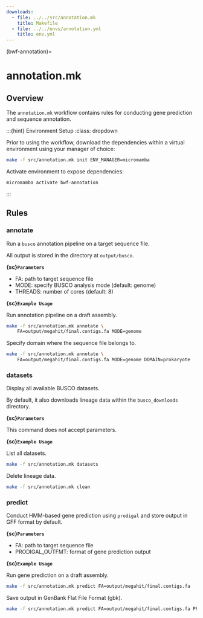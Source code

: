```yaml
---
downloads:
  - file: ../../src/annotation.mk
    title: Makefile
  - file: ../../envs/annotation.yml
    title: env.yml
---
```


(bwf-annotation)=
# annotation.mk

## Overview

The `annotation.mk` workflow contains rules for conducting gene prediction and sequence annotation.

:::{hint} Environment Setup
:class: dropdown

Prior to using the workflow, download the dependencies within a virtual environment using your manager of choice:

```bash
make -f src/annotation.mk init ENV_MANAGER=micromamba
```

Activate environment to expose dependencies:
```bash
micromamba activate bwf-annotation
```
:::

## Rules

### annotate

Run a `busco` annotation pipeline on a target sequence file.

All output is stored in the directory at `output/busco`.

**{sc}`Parameters`**

- FA: path to target sequence file
- MODE: specify BUSCO analysis mode (default: genome)
- THREADS: number of cores (default: 8)

**{sc}`Example Usage`**

Run annotation pipeline on a draft assembly.
```bash
make -f src/annotation.mk annotate \
    FA=output/megahit/final.contigs.fa MODE=genome
```

Specify domain where the sequence file belongs to.
```bash
make -f src/annotation.mk annotate \
    FA=output/megahit/final.contigs.fa MODE=genome DOMAIN=prokaryote
```

### datasets

Display all available BUSCO datasets.

By default, it also downloads lineage data within the `busco_downloads` directory.

**{sc}`Parameters`**

This command does not accept parameters.

**{sc}`Example Usage`**

List all datasets.
```bash
make -f src/annotation.mk datasets
```

Delete lineage data.
```bash
make -f src/annotation.mk clean
```

### predict

Conduct HMM-based gene prediction using `prodigal` and store output in GFF format by default.

**{sc}`Parameters`**

- FA: path to target sequence file
- PRODIGAL_OUTFMT: format of gene prediction output

**{sc}`Example Usage`**

Run gene prediction on a draft assembly.
```bash
make -f src/annotation.mk predict FA=output/megahit/final.contigs.fa
```

Save output in GenBank Flat File Format (gbk).
```bash
make -f src/annotation.mk predict FA=output/megahit/final.contigs.fa PRODIGAL_OUTFMT=gbk
```
